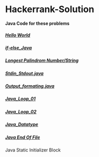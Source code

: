 # Hackerrank-Solution


**Java Code for these problems**


##### [Hello World](https://github.com/mohitsingla123/Hackerrank-Solution/blob/master/Hello_World.java)
##### [if-else_Java](https://github.com/mohitsingla123/Hackerrank-Solution/blob/master/ifelse.java)
##### [Longest Palindrom Number/String](https://github.com/mohitsingla123/Hackerrank-Solution/blob/master/LongestPalinSubstring.java)
##### [Stdin_Stdout.java](https://github.com/mohitsingla123/Hackerrank-Solution/blob/master/Stdin_Stdout.java)
##### [Output_formating.java](https://github.com/mohitsingla123/Hackerrank-Solution/blob/master/Output_Formatting.java)
##### [Java_Loop_01](https://github.com/mohitsingla123/Hackerrank-Solution/blob/master/Java_Loop01.java)
##### [Java_Loop_02](https://github.com/mohitsingla123/Hackerrank-Solution/blob/master/java_loop_02.java)
##### [Java_Datatype](https://github.com/mohitsingla123/Hackerrank-Solution/blob/master/Java_Datatype.java)
##### [Java End Of File](https://github.com/mohitsingla123/Hackerrank-Solution/blob/master/End_of_file.java)
Java Static Initializer Block


